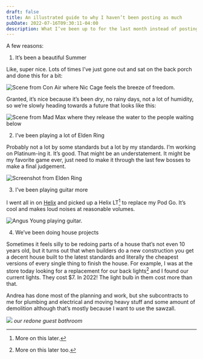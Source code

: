```yaml
---
draft: false
title: An illustrated guide to why I haven’t been posting as much
pubDate: 2022-07-16T09:30:11-04:00
description: What I’ve been up to for the last month instead of posting here.
---
```

A few reasons:

1. It’s been a beautiful Summer

Like, super nice. Lots of times I’ve just gone out and sat on the back porch and done this for a bit:

![Scene from Con Air where Nic Cage feels the breeze of freedom.](/assets/gifs/freedom.gif)

Granted, it’s nice because it’s been _dry_, no rainy days, not a lot of humidity, so we’re slowly heading towards a future that looks like this:

![Scene from Mad Max where they release the water to the people waiting below](/assets/gifs/mad-max-water.gif)

2. I’ve been playing a lot of Elden Ring

Probably not a lot by some standards but a lot by my standards. I’m working on Platinum-ing it. It’s good. That might be an understatement. It might be my favorite game ever, just need to make it through the last few bosses to make a final judgement.

![Screenshot from Elden Ring](/assets/images/2022/elden-ring.jpeg)

3. I’ve been playing guitar more

I went all in on [Helix](https://line6.com/helix/) and picked up a Helix LT[^1] to replace my Pod Go. It’s cool and makes loud noises at reasonable volumes.

![Angus Young playing guitar.](/assets/gifs/thunderstruck.gif)

4. We’ve been doing house projects

Sometimes it feels silly to be redoing parts of a house that’s not even 10 years old, but it turns out that when builders do a new construction you get a decent house built to the latest standards and literally the cheapest versions of every single thing to finish the house. For example, I was at the store today looking for a replacement for our back lights[^2] and I found our current lights. They cost $7. In 2022! The light bulb in them cost more than that.

Andrea has done most of the planning and work, but she subcontracts to me for plumbing and electrical and moving heavy stuff and some amount of demolition although that’s mostly because I want to use the sawzall.

![](/assets/images/2022/bathroom.jpeg)
_our redone guest bathroom_

[^1]: More on this later.
[^2]: More on this later too.